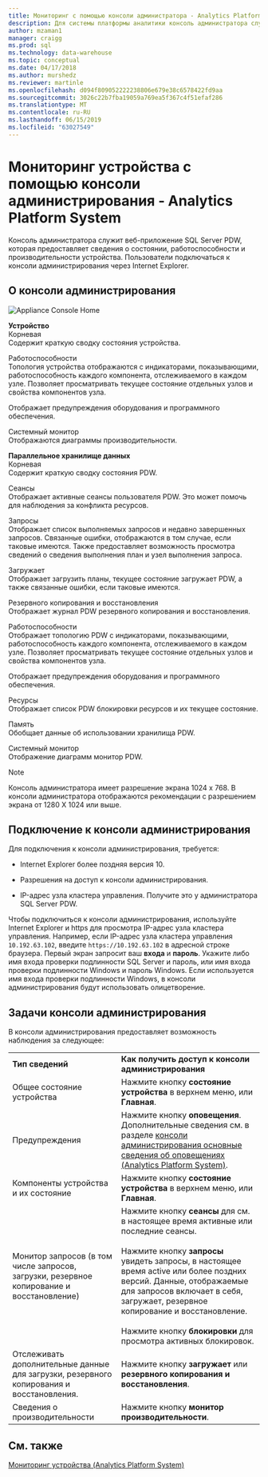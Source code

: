 ```yaml
---
title: Мониторинг с помощью консоли администратора - Analytics Platform System | Документация Майкрософт
description: Для системы платформы аналитики консоль администратора служит веб-приложения, которая предоставляет сведения о состоянии, работоспособности и производительности устройства. Пользователи подключаться к консоли администрирования через веб-браузер.
author: mzaman1
manager: craigg
ms.prod: sql
ms.technology: data-warehouse
ms.topic: conceptual
ms.date: 04/17/2018
ms.author: murshedz
ms.reviewer: martinle
ms.openlocfilehash: d094f809052222238806e679e38c6578422fd9aa
ms.sourcegitcommit: 3026c22b7fba19059a769ea5f367c4f51efaf286
ms.translationtype: MT
ms.contentlocale: ru-RU
ms.lasthandoff: 06/15/2019
ms.locfileid: "63027549"
---
```

# <a name="monitor-the-appliance-with-the-admin-console---analytics-platform-system"></a>Мониторинг устройства с помощью консоли администрирования - Analytics Platform System
Консоль администратора служит веб-приложение SQL Server PDW, которая предоставляет сведения о состоянии, работоспособности и производительности устройства. Пользователи подключаться к консоли администрирования через Internet Explorer.  
  
## <a name="About"></a>О консоли администрирования  
![Appliance Console Home](./media/monitor-the-appliance-by-using-the-admin-console/SQL_Server_PDW_AdminConsol_ApplHome.png "SQL_Server_PDW_AdminConsol_ApplHome")  
  
**Устройство**  
Корневая  
Содержит краткую сводку состояния устройства.  
  
Работоспособности  
Топология устройства отображаются с индикаторами, показывающими, работоспособность каждого компонента, отслеживаемого в каждом узле. Позволяет просматривать текущее состояние отдельных узлов и свойства компонентов узла.  
  
Отображает предупреждения оборудования и программного обеспечения.  
  
Системный монитор  
Отображаются диаграммы производительности.  
  
**Параллельное хранилище данных**  
Корневая  
Содержит краткую сводку состояния PDW.  
  
Сеансы  
Отображает активные сеансы пользователя PDW. Это может помочь для наблюдения за конфликта ресурсов.  
  
Запросы  
Отображает список выполняемых запросов и недавно завершенных запросов. Связанные ошибки, отображаются в том случае, если таковые имеются. Также предоставляет возможность просмотра сведений о сведения выполнения план и узел выполнения запроса.  
  
Загружает  
Отображает загрузить планы, текущее состояние загружает PDW, а также связанные ошибки, если таковые имеются.  
  
Резервного копирования и восстановления  
Отображает журнал PDW резервного копирования и восстановления.  
  
Работоспособности  
Отображает топологию PDW с индикаторами, показывающими, работоспособность каждого компонента, отслеживаемого в каждом узле. Позволяет просматривать текущее состояние отдельных узлов и свойства компонентов узла.  
  
Отображает предупреждения оборудования и программного обеспечения.  
  
Ресурсы  
Отображает список PDW блокировки ресурсов и их текущее состояние.  
  
Память  
Обобщает данные об использовании хранилища PDW.  
  
Системный монитор  
Отображение диаграмм монитор PDW.  
 
> [!NOTE]  
> Консоль администратора имеет разрешение экрана 1024 x 768. В консоли администратора отображаются рекомендации с разрешением экрана от 1280 X 1024 или выше.  
  
## <a name="Connect"></a>Подключение к консоли администрирования  
Для подключения к консоли администрирования, требуется:  
  
-   Internet Explorer более поздняя версия 10.  
  
-   Разрешения на доступ к консоли администрирования. <!-- MISSING LINKS See [Grant Permissions to Use the Admin Console &#40;SQL Server PDW&#41;](../sqlpdw/grant-permissions-to-use-the-admin-console-sql-server-pdw.md).  -->  
  
-   IP-адрес узла кластера управления.  Получите это у администратора SQL Server PDW.  
  
Чтобы подключиться к консоли администрирования, используйте Internet Explorer и https для просмотра IP-адрес узла кластера управления. Например, если IP-адрес узла кластера управления `10.192.63.102`, введите `https://10.192.63.102` в адресной строке браузера. Первый экран запросит ваш **входа** и **пароль**. Укажите либо имя входа проверки подлинности SQL Server и пароль, или имя входа проверки подлинности Windows и пароль Windows. Если используется имя входа проверки подлинности Windows, в консоли администрирования будут использовать олицетворение.  
  
## <a name="RelatedTasks"></a>Задачи консоли администрирования  
В консоли администрирования предоставляет возможность наблюдения за следующее:  
  
|||  
|-|-|  
|**Тип сведений**|**Как получить доступ к консоли администрирования**|  
|Общее состояние устройства|Нажмите кнопку **состояние устройства** в верхнем меню, или **Главная**.|  
|Предупреждения|Нажмите кнопку **оповещения**. Дополнительные сведения см. в разделе [консоли администрирования основные сведения об оповещениях &#40;Analytics Platform System&#41;](understanding-admin-console-alerts.md).|  
|Компоненты устройства и их состояние|Нажмите кнопку **состояние устройства** в верхнем меню, или **Главная**.|  
|Монитор запросов (в том числе запросов, загрузки, резервное копирование и восстановление)|Нажмите кнопку **сеансы** для см. в настоящее время активные или последние сеансы.<br /><br />Нажмите кнопку **запросы** увидеть запросы, в настоящее время active или более поздних версий. Данные, отображаемые для запросов включает в себя, загружает, резервное копирование и восстановление.<br /><br />Нажмите кнопку **блокировки** для просмотра активных блокировок.|  
|Отслеживать дополнительные данные для загрузки, резервного копирования и восстановления.|Нажмите кнопку **загружает** или **резервного копирования и восстановления**.|  
|Сведения о производительности|Нажмите кнопку **монитор производительности**.|  
  
## <a name="see-also"></a>См. также  
[Мониторинг устройства &#40;Analytics Platform System&#41;](appliance-monitoring.md)  
  
